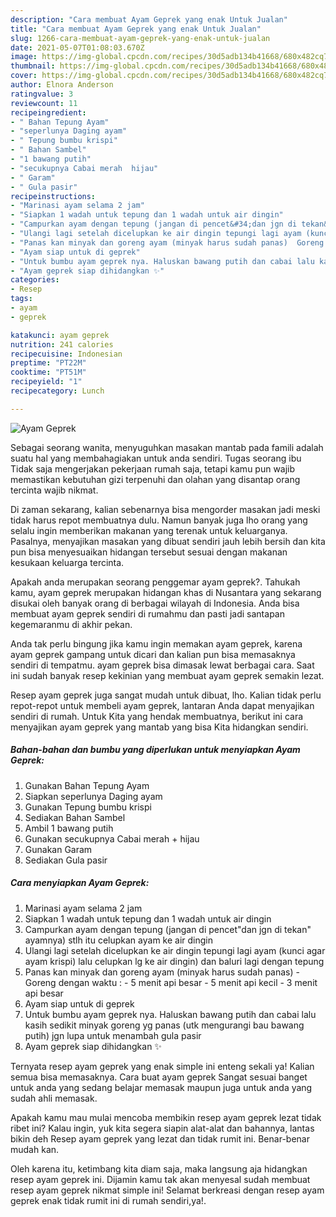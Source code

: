 ```yaml
---
description: "Cara membuat Ayam Geprek yang enak Untuk Jualan"
title: "Cara membuat Ayam Geprek yang enak Untuk Jualan"
slug: 1266-cara-membuat-ayam-geprek-yang-enak-untuk-jualan
date: 2021-05-07T01:08:03.670Z
image: https://img-global.cpcdn.com/recipes/30d5adb134b41668/680x482cq70/ayam-geprek-foto-resep-utama.jpg
thumbnail: https://img-global.cpcdn.com/recipes/30d5adb134b41668/680x482cq70/ayam-geprek-foto-resep-utama.jpg
cover: https://img-global.cpcdn.com/recipes/30d5adb134b41668/680x482cq70/ayam-geprek-foto-resep-utama.jpg
author: Elnora Anderson
ratingvalue: 3
reviewcount: 11
recipeingredient:
- " Bahan Tepung Ayam"
- "seperlunya Daging ayam"
- " Tepung bumbu krispi"
- " Bahan Sambel"
- "1 bawang putih"
- "secukupnya Cabai merah  hijau"
- " Garam"
- " Gula pasir"
recipeinstructions:
- "Marinasi ayam selama 2 jam"
- "Siapkan 1 wadah untuk tepung dan 1 wadah untuk air dingin"
- "Campurkan ayam dengan tepung (jangan di pencet&#34;dan jgn di tekan&#34; ayamnya) stlh itu celupkan ayam ke air dingin"
- "Ulangi lagi setelah dicelupkan ke air dingin tepungi lagi ayam (kunci agar ayam krispi) lalu celupkan lg ke air dingin) dan baluri lagi dengan tepung"
- "Panas kan minyak dan goreng ayam (minyak harus sudah panas)  Goreng dengan waktu :  5 menit api besar 5 menit api kecil 3 menit api besar"
- "Ayam siap untuk di geprek"
- "Untuk bumbu ayam geprek nya. Haluskan bawang putih dan cabai lalu kasih sedikit minyak goreng yg panas (utk mengurangi bau bawang putih) jgn lupa untuk menambah gula pasir"
- "Ayam geprek siap dihidangkan ✨"
categories:
- Resep
tags:
- ayam
- geprek

katakunci: ayam geprek 
nutrition: 241 calories
recipecuisine: Indonesian
preptime: "PT22M"
cooktime: "PT51M"
recipeyield: "1"
recipecategory: Lunch

---
```



![Ayam Geprek](https://img-global.cpcdn.com/recipes/30d5adb134b41668/680x482cq70/ayam-geprek-foto-resep-utama.jpg)

Sebagai seorang wanita, menyuguhkan masakan mantab pada famili adalah suatu hal yang membahagiakan untuk anda sendiri. Tugas seorang ibu Tidak saja mengerjakan pekerjaan rumah saja, tetapi kamu pun wajib memastikan kebutuhan gizi terpenuhi dan olahan yang disantap orang tercinta wajib nikmat.

Di zaman  sekarang, kalian sebenarnya bisa mengorder masakan jadi meski tidak harus repot membuatnya dulu. Namun banyak juga lho orang yang selalu ingin memberikan makanan yang terenak untuk keluarganya. Pasalnya, menyajikan masakan yang dibuat sendiri jauh lebih bersih dan kita pun bisa menyesuaikan hidangan tersebut sesuai dengan makanan kesukaan keluarga tercinta. 



Apakah anda merupakan seorang penggemar ayam geprek?. Tahukah kamu, ayam geprek merupakan hidangan khas di Nusantara yang sekarang disukai oleh banyak orang di berbagai wilayah di Indonesia. Anda bisa membuat ayam geprek sendiri di rumahmu dan pasti jadi santapan kegemaranmu di akhir pekan.

Anda tak perlu bingung jika kamu ingin memakan ayam geprek, karena ayam geprek gampang untuk dicari dan kalian pun bisa memasaknya sendiri di tempatmu. ayam geprek bisa dimasak lewat berbagai cara. Saat ini sudah banyak resep kekinian yang membuat ayam geprek semakin lezat.

Resep ayam geprek juga sangat mudah untuk dibuat, lho. Kalian tidak perlu repot-repot untuk membeli ayam geprek, lantaran Anda dapat menyajikan sendiri di rumah. Untuk Kita yang hendak membuatnya, berikut ini cara menyajikan ayam geprek yang mantab yang bisa Kita hidangkan sendiri.

<!--inarticleads1-->

##### Bahan-bahan dan bumbu yang diperlukan untuk menyiapkan Ayam Geprek:

1. Gunakan  Bahan Tepung Ayam
1. Siapkan seperlunya Daging ayam
1. Gunakan  Tepung bumbu krispi
1. Sediakan  Bahan Sambel
1. Ambil 1 bawang putih
1. Gunakan secukupnya Cabai merah + hijau
1. Gunakan  Garam
1. Sediakan  Gula pasir




<!--inarticleads2-->

##### Cara menyiapkan Ayam Geprek:

1. Marinasi ayam selama 2 jam
1. Siapkan 1 wadah untuk tepung dan 1 wadah untuk air dingin
1. Campurkan ayam dengan tepung (jangan di pencet&#34;dan jgn di tekan&#34; ayamnya) stlh itu celupkan ayam ke air dingin
1. Ulangi lagi setelah dicelupkan ke air dingin tepungi lagi ayam (kunci agar ayam krispi) lalu celupkan lg ke air dingin) dan baluri lagi dengan tepung
1. Panas kan minyak dan goreng ayam (minyak harus sudah panas)  - Goreng dengan waktu :  - 5 menit api besar - 5 menit api kecil - 3 menit api besar
1. Ayam siap untuk di geprek
1. Untuk bumbu ayam geprek nya. Haluskan bawang putih dan cabai lalu kasih sedikit minyak goreng yg panas (utk mengurangi bau bawang putih) jgn lupa untuk menambah gula pasir
1. Ayam geprek siap dihidangkan ✨




Ternyata resep ayam geprek yang enak simple ini enteng sekali ya! Kalian semua bisa memasaknya. Cara buat ayam geprek Sangat sesuai banget untuk anda yang sedang belajar memasak maupun juga untuk anda yang sudah ahli memasak.

Apakah kamu mau mulai mencoba membikin resep ayam geprek lezat tidak ribet ini? Kalau ingin, yuk kita segera siapin alat-alat dan bahannya, lantas bikin deh Resep ayam geprek yang lezat dan tidak rumit ini. Benar-benar mudah kan. 

Oleh karena itu, ketimbang kita diam saja, maka langsung aja hidangkan resep ayam geprek ini. Dijamin kamu tak akan menyesal sudah membuat resep ayam geprek nikmat simple ini! Selamat berkreasi dengan resep ayam geprek enak tidak rumit ini di rumah sendiri,ya!.

